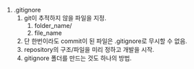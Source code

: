 1. .gitignore
   1. git이 추적하지 않을 파일을 지정.
      1. folder_name/
      2. file_name
   2. 단 한번이라도 commit이 된 파일은 .gitignore로 무시할 수 없음.
   3. repository의 구조/파일을 미리 정하고 개발을 시작.
   4. gitignore 폴더를 만드는 것도 하나의 방법.